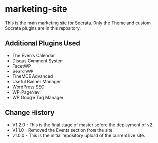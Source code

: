 # marketing-site
This is the main marketing site for Socrata. Only the Theme and custom Socrata plugins are in this repository.

Additional Plugins Used
---

- The Events Calendar
- Disqus Comment System
- FacetWP
- SearchWP
- TineMCE Advanced
- Useful Banner Manager
- WordPress SEO
- WP-PageNavi
- WP Google Tag Manager

Change History
---
- V1.2.0 - This is the final stage of master before the deployment of v2.
- V1.1.0 - Removed the Events section from the site.
- v1.0.0 - This is the initial repository upload of the current live site.
